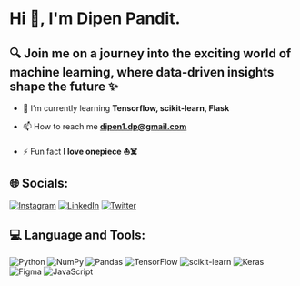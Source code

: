 # Hi 👋, I'm Dipen Pandit.
## 🔍 Join me on a journey into the exciting world of machine learning, where data-driven insights shape the future ✨

- 🌱 I’m currently learning **Tensorflow, scikit-learn, Flask**

- 📫 How to reach me **dipen1.dp@gmail.com**

- ⚡ Fun fact **I love onepiece ⛵️☠️**


## 🌐 Socials:
[![Instagram](https://img.shields.io/badge/Instagram-%23E4405F.svg?logo=Instagram&logoColor=white)](https://instagram.com/dipen_pandit_) [![LinkedIn](https://img.shields.io/badge/LinkedIn-%230077B5.svg?logo=linkedin&logoColor=white)](https://linkedin.com/in/dipenpandit) [![Twitter](https://img.shields.io/badge/Twitter-%231DA1F2.svg?logo=Twitter&logoColor=white)](https://twitter.com/dipen_pandit_) 

## 💻 Language and Tools:
![Python](https://img.shields.io/badge/python-3670A0?style=flat&logo=python&logoColor=ffdd54) ![NumPy](https://img.shields.io/badge/numpy-%23013243.svg?style=flat&logo=numpy&logoColor=white) ![Pandas](https://img.shields.io/badge/pandas-%23150458.svg?style=flat&logo=pandas&logoColor=white) ![TensorFlow](https://img.shields.io/badge/TensorFlow-%23FF6F00.svg?style=flat&logo=TensorFlow&logoColor=white) ![scikit-learn](https://img.shields.io/badge/scikit--learn-%23F7931E.svg?style=flat&logo=scikit-learn&logoColor=white) ![Keras](https://img.shields.io/badge/Keras-%23D00000.svg?style=flat&logo=Keras&logoColor=white) 	![Figma](https://img.shields.io/badge/figma-%23F24E1E.svg?style=flat&logo=figma&logoColor=white) ![JavaScript](https://img.shields.io/badge/javascript-%23323330.svg?style=flat&logo=javascript&logoColor=%23F7DF1E)
